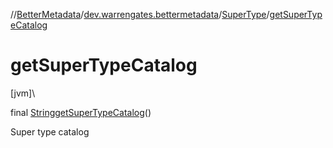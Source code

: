 //[BetterMetadata](../../../index.md)/[dev.warrengates.bettermetadata](../index.md)/[SuperType](index.md)/[getSuperTypeCatalog](get-super-type-catalog.md)

# getSuperTypeCatalog

[jvm]\

final [String](https://docs.oracle.com/javase/8/docs/api/java/lang/String.html)[getSuperTypeCatalog](get-super-type-catalog.md)()

Super type catalog
